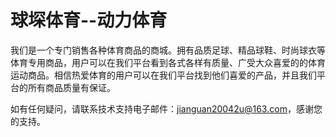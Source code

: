 # 球堔体育--动力体育

我们是一个专门销售各种体育商品的商城。拥有品质足球、精品球鞋、时尚球衣等体育专用商品，用户可以在我们平台看到各式各样有质量、广受大众喜爱的的体育运动商品。相信热爱体育的用户可以在我们平台找到他们喜爱的产品，并且我们平台的所有商品质量有保证。

如有任何疑问，请联系技术支持电子邮件：jianguan20042u@163.com，感谢您的支持。
